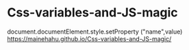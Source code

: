 # Css-variables-and-JS-magic
document.documentElement.style.setProperty ("name",value)
https://mainehahu.github.io/Css-variables-and-JS-magic/
